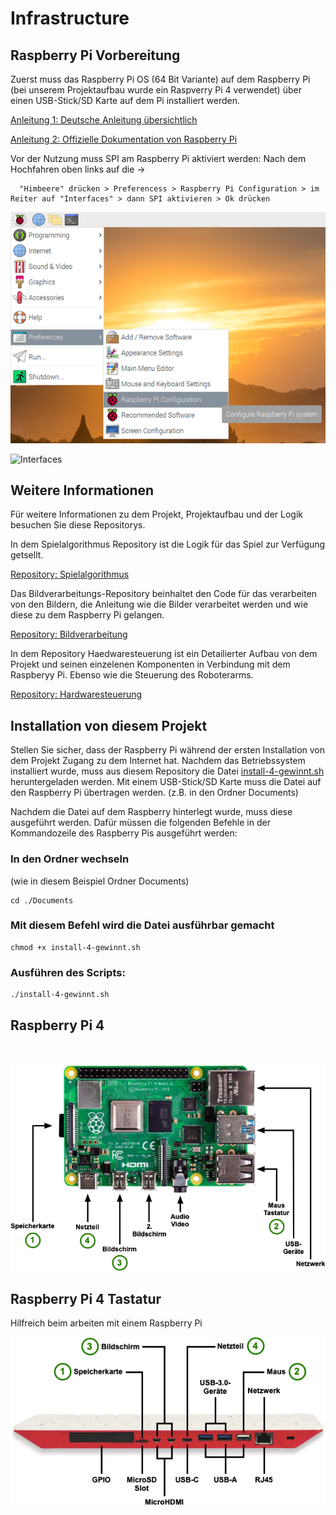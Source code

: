 # Infrastructure
## Raspberry Pi Vorbereitung

Zuerst muss das Raspberry Pi OS (64 Bit Variante) auf dem Raspberry Pi (bei unserem Projektaufbau wurde ein Raspverry Pi 4 verwendet) über einen USB-Stick/SD Karte auf dem Pi installiert werden. 

[Anleitung 1: Deutsche Anleitung übersichtlich](https://www.elektronik-kompendium.de/sites/raspberry-pi/1905261.htm)

[Anleitung 2: Offizielle Dokumentation von Raspberry Pi](https://www.raspberrypi.com/documentation/computers/getting-started.html#installing-the-operating-system)

Vor der Nutzung muss SPI am Raspberry Pi aktiviert werden:
Nach dem Hochfahren oben links auf die ->
```
  "Himbeere" drücken > Preferencess > Raspberry Pi Configuration > im Reiter auf "Interfaces" > dann SPI aktivieren > Ok drücken
```

![Pref](/Pictures/pi-configuration-menu2.png)

![Interfaces](pi-configuration-interfaces.png)
## Weitere Informationen

Für weitere Informationen zu dem Projekt, Projektaufbau und der Logik besuchen Sie diese Repositorys.

In dem Spielalgorithmus Repository ist die Logik für das Spiel zur Verfügung getsellt. 

[Repository: Spielalgorithmus](https://github.com/WS22-Robotik-4-Gewinnt/Spielalgorithmus)

Das Bildverarbeitungs-Repository beinhaltet den Code für das verarbeiten von den Bildern, die Anleitung wie die Bilder verarbeitet werden und wie diese zu dem Raspberry Pi gelangen.

[Repository: Bildverarbeitung](https://github.com/WS22-Robotik-4-Gewinnt/Bildverarbeitung)

In dem Repository Haedwaresteuerung ist ein Detailierter Aufbau von dem Projekt und seinen einzelenen Komponenten in Verbindung mit dem Raspberyy Pi. Ebenso wie die Steuerung des Roboterarms. 

[Repository: Hardwaresteuerung](https://github.com/WS22-Robotik-4-Gewinnt/Hardwaresteuerung)




## Installation von diesem Projekt
Stellen Sie sicher, dass der Raspberry Pi während der ersten Installation von dem Projekt Zugang zu dem Internet hat. 
Nachdem das Betriebssystem installiert wurde, muss aus diesem Repository die Datei [install-4-gewinnt.sh](/install-4-gewinnt.sh) heruntergeladen werden. Mit einem USB-Stick/SD Karte muss die Datei auf den Raspberry Pi übertragen werden. (z.B. in den Ordner Documents)

Nachdem die Datei auf dem Raspberry hinterlegt wurde, muss diese ausgeführt werden. Dafür müssen die folgenden Befehle in der Kommandozeile des Raspberry Pis ausgeführt werden:

### In den Ordner wechseln
(wie in diesem Beispiel Ordner Documents)
```
cd ./Documents
```

### Mit diesem Befehl wird die Datei ausführbar gemacht
```
chmod +x install-4-gewinnt.sh
```
### Ausführen des Scripts:
```
./install-4-gewinnt.sh
```
## Raspberry Pi 4
<br>

![Raspberry Pi 4](/Pictures/Raspberry_Pi.png)

## Raspberry Pi 4 Tastatur
Hilfreich beim arbeiten mit einem Raspberry Pi
<br>

![Raspberry Pi 4 Tastatur](/Pictures/Raspberry_pi_tastatur.png)
